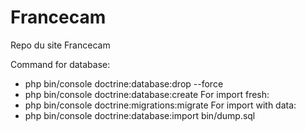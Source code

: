 # Francecam
Repo du site Francecam



Command for database: 
- php bin/console doctrine:database:drop --force
- php bin/console doctrine:database:create
For import fresh: 
-  php bin/console doctrine:migrations:migrate
For import with data:
- php bin/console doctrine:database:import bin/dump.sql
  